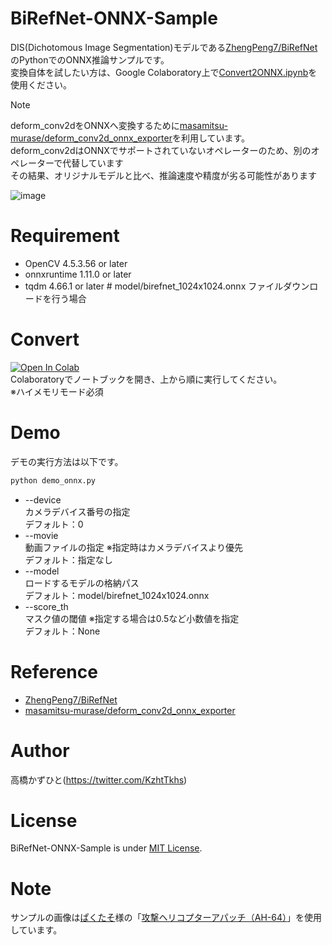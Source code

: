 # BiRefNet-ONNX-Sample
DIS(Dichotomous Image Segmentation)モデルである[ZhengPeng7/BiRefNet](https://github.com/ZhengPeng7/BiRefNet)のPythonでのONNX推論サンプルです。<br>
変換自体を試したい方は、Google Colaboratory上で[Convert2ONNX.ipynb](Convert2ONNX.ipynb)を使用ください。<br>
> [!NOTE]
> deform_conv2dをONNXへ変換するために[masamitsu-murase/deform_conv2d_onnx_exporter](https://github.com/masamitsu-murase/deform_conv2d_onnx_exporter)を利用しています。<br>
> deform_conv2dはONNXでサポートされていないオペレーターのため、別のオペレーターで代替しています<br>
> その結果、オリジナルモデルと比べ、推論速度や精度が劣る可能性があります

![image](https://github.com/user-attachments/assets/0317d3ea-16e0-4d64-87ff-57f8f98e3930)

# Requirement 
* OpenCV 4.5.3.56 or later
* onnxruntime 1.11.0 or later
* tqdm 4.66.1 or later  # model/birefnet_1024x1024.onnx ファイルダウンロードを行う場合

# Convert
[![Open In Colab](https://colab.research.google.com/assets/colab-badge.svg)](https://colab.research.google.com/github/Kazuhito00/BiRefNet-ONNX-Sample/blob/main/Convert2ONNX.ipynb)<br>
Colaboratoryでノートブックを開き、上から順に実行してください。<br>
※ハイメモリモード必須

# Demo
デモの実行方法は以下です。
```bash
python demo_onnx.py
```
* --device<br>
カメラデバイス番号の指定<br>
デフォルト：0
* --movie<br>
動画ファイルの指定 ※指定時はカメラデバイスより優先<br>
デフォルト：指定なし
* --model<br>
ロードするモデルの格納パス<br>
デフォルト：model/birefnet_1024x1024.onnx
* --score_th<br>
マスク値の閾値 ※指定する場合は0.5など小数値を指定<br>
デフォルト：None

# Reference
* [ZhengPeng7/BiRefNet](https://github.com/ZhengPeng7/BiRefNet)
* [masamitsu-murase/deform_conv2d_onnx_exporter](https://github.com/masamitsu-murase/deform_conv2d_onnx_exporter)

# Author
高橋かずひと(https://twitter.com/KzhtTkhs)
 
# License 
BiRefNet-ONNX-Sample is under [MIT License](LICENSE).

# Note
サンプルの画像は[ぱくたそ](https://www.pakutaso.com/)様の「[攻撃ヘリコプターアパッチ（AH-64）](https://www.pakutaso.com/20171004291ah-64-1.html)」を使用しています。

